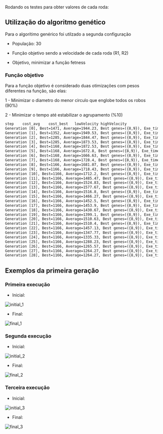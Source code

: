 Rodando os testes para obter valores de cada roda:

## Utilização do algoritmo genético

Para o algorítimo genérico foi utilzado a segunda configuração

- População: 30

- Função objetivo sendo a velocidade de cada roda (R1, R2)

- Objetivo, minimizar a função fetness

### Função objetivo

Para a função objetivo é considerado duas otimizações com pesos diferentes na função, são elas:

1 - Minimizar o diametro do menor circulo que englobe todos os robos (90%)

2 - Minimizar o tempo até estabilizar o agrupamento (%10)

```txt
step	cost_avg	cost_best	lowVelocity	highVelocity
Generation [0], Best=1471, Average=1944.23, Best genes=({8,9}), Exe_time=165.079
Generation [1], Best=1352, Average=1949.53, Best genes=({8,9}), Exe_time=73.694
Generation [2], Best=1285, Average=1844.47, Best genes=({8,9}), Exe_time=57.8689
Generation [3], Best=1285, Average=1873.53, Best genes=({8,9}), Exe_time=84.3323
Generation [4], Best=1168, Average=1872.53, Best genes=({8,9}), Exe_time=88.4354
Generation [5], Best=1168, Average=1672.8, Best genes=({8,9}), Exe_time=110.31
Generation [6], Best=1168, Average=1666.63, Best genes=({8,9}), Exe_time=85.7134s
Generation [7], Best=1168, Average=1728.4, Best genes=({8,9}), Exe_time=101.145
Generation [8], Best=1166, Average=1681.07, Best genes=({8,9}), Exe_time=95.3635
Generation [9], Best=1166, Average=1718.43, Best genes=({8,9}), Exe_time=115.915
Generation [10], Best=1166, Average=1712.2, Best genes=({8,9}), Exe_time=100.235
Generation [11], Best=1166, Average=1485.47, Best genes=({8,9}), Exe_time=96.9136
Generation [12], Best=1166, Average=1524.83, Best genes=({8,9}), Exe_time=72.4187
Generation [13], Best=1166, Average=1577.67, Best genes=({8,9}), Exe_time=134.442
Generation [14], Best=1166, Average=1516.8, Best genes=({8,9}), Exe_time=102.973
Generation [15], Best=1166, Average=1466.27, Best genes=({8,9}), Exe_time=94.4294
Generation [16], Best=1166, Average=1452.5, Best genes=({8,9}), Exe_time=122.967
Generation [17], Best=1166, Average=1453.9, Best genes=({8,9}), Exe_time=96.8053
Generation [18], Best=1166, Average=1430.67, Best genes=({8,9}), Exe_time=82.9258
Generation [19], Best=1166, Average=1399.1, Best genes=({8,9}), Exe_time=94.4317
Generation [20], Best=1166, Average=1510.63, Best genes=({8,9}), Exe_time=94.2199
Generation [21], Best=1166, Average=1510.4, Best genes=({8,9}), Exe_time=91.197
Generation [22], Best=1166, Average=1457.13, Best genes=({8,9}), Exe_time=94.912
Generation [23], Best=1166, Average=1347.77, Best genes=({8,9}), Exe_time=105.505
Generation [24], Best=1166, Average=1335.33, Best genes=({8,9}), Exe_time=125.354
Generation [25], Best=1166, Average=1288.23, Best genes=({8,9}), Exe_time=102.655
Generation [26], Best=1166, Average=1265.57, Best genes=({8,9}), Exe_time=127.111
Generation [27], Best=1166, Average=1264.27, Best genes=({8,9}), Exe_time=125.5
Generation [28], Best=1166, Average=1264.27, Best genes=({8,9}), Exe_time=122.515
```

## Exemplos da primeira geração

### Primeira execução

- Inicial:

![initial_1](./results_tests/initial_64_8_9.ppm.png)

- Final:

![final_1](./results_tests/final_64.ppm.png)

### Segunda execução

- Inicial:

![initial_2](./results_tests/initial_65_8_9.ppm.png)

- Final:

![final_2](./results_tests/final_65.ppm.png)

### Terceira execução

- Inicial:

![initial_3](./results_tests/initial_66_8_9.ppm.png)

- Final:

![final_3](./results_tests/final_66.ppm.png)
